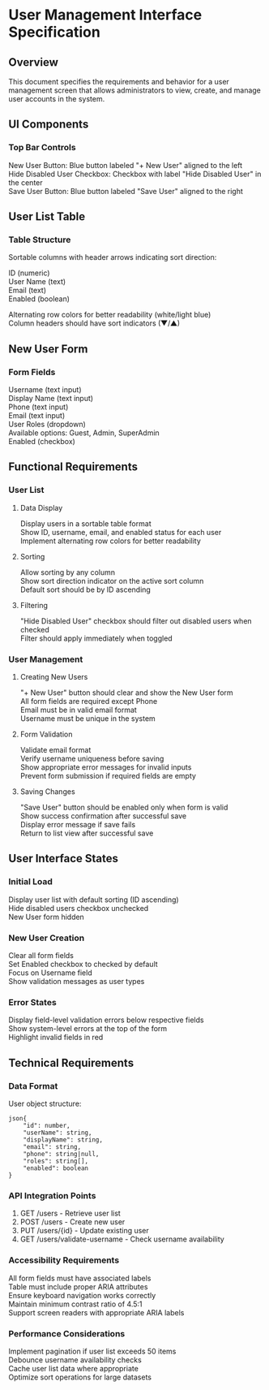 # User Management Interface Specification
## Overview
This document specifies the requirements and behavior for a user management screen that allows administrators to view, create, and manage user accounts in the system.

## UI Components

### Top Bar Controls

New User Button: Blue button labeled "+ New User" aligned to the left <br>
Hide Disabled User Checkbox: Checkbox with label "Hide Disabled User" in the center <br>
Save User Button: Blue button labeled "Save User" aligned to the right

## User List Table
### Table Structure

Sortable columns with header arrows indicating sort direction:

ID (numeric)<br>
User Name (text)<br>
Email (text)<br>
Enabled (boolean)<br>

Alternating row colors for better readability (white/light blue)<br>
Column headers should have sort indicators (▼/▲)

## New User Form
### Form Fields

Username (text input)<br>
Display Name (text input)<br>
Phone (text input)<br>
Email (text input)<br>
User Roles (dropdown)<br>
    Available options: Guest, Admin, SuperAdmin<br>
Enabled (checkbox)<br>

## Functional Requirements

### User List

1. Data Display

    Display users in a sortable table format<br>
    Show ID, username, email, and enabled status for each user<br>
    Implement alternating row colors for better readability

2. Sorting

    Allow sorting by any column<br>
    Show sort direction indicator on the active sort column<br>
    Default sort should be by ID ascending

3. Filtering

    "Hide Disabled User" checkbox should filter out disabled users when checked<br>
    Filter should apply immediately when toggled



### User Management

1. Creating New Users

    "+ New User" button should clear and show the New User form<br>
    All form fields are required except Phone<br>
    Email must be in valid email format<br>
    Username must be unique in the system

2. Form Validation

    Validate email format<br>
    Verify username uniqueness before saving<br>
    Show appropriate error messages for invalid inputs<br>
    Prevent form submission if required fields are empty

3. Saving Changes

    "Save User" button should be enabled only when form is valid<br>
    Show success confirmation after successful save<br>
    Display error message if save fails<br>
    Return to list view after successful save

## User Interface States

### Initial Load

Display user list with default sorting (ID ascending)<br>
Hide disabled users checkbox unchecked<br>
New User form hidden

### New User Creation

Clear all form fields<br>
Set Enabled checkbox to checked by default<br>
Focus on Username field<br>
Show validation messages as user types

### Error States

Display field-level validation errors below respective fields<br>
Show system-level errors at the top of the form<br>
Highlight invalid fields in red

## Technical Requirements

### Data Format

User object structure:

    json{
        "id": number,
        "userName": string,
        "displayName": string,
        "email": string,
        "phone": string|null,
        "roles": string[],
        "enabled": boolean
    }


### API Integration Points

1. GET /users - Retrieve user list
2. POST /users - Create new user
3. PUT /users/{id} - Update existing user
4. GET /users/validate-username - Check username availability

### Accessibility Requirements

All form fields must have associated labels<br>
Table must include proper ARIA attributes<br>
Ensure keyboard navigation works correctly<br>
Maintain minimum contrast ratio of 4.5:1<br>
Support screen readers with appropriate ARIA labels

### Performance Considerations

Implement pagination if user list exceeds 50 items<br>
Debounce username availability checks<br>
Cache user list data where appropriate<br>
Optimize sort operations for large datasets
